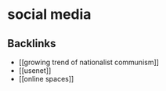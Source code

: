 # social media



## Backlinks

-   [[growing trend of nationalist communism]]
-   [[usenet]]
-   [[online spaces]]
